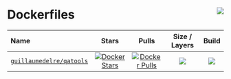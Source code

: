 # Dockerfiles <img align="right" src="https://img.shields.io/travis/guillaumedelre/dockerfiles">

| Name 																		  | Stars 																																		   | Pulls 																																		   | Size / Layers 																		| Build                                                                            |
| :--- 																		  | :---: 																																		   | :---: 																																		   | :---: 																				| :---:                                                                            |
| [`guillaumedelre/qatools`](https://hub.docker.com/r/guillaumedelre/qatools) | [![Docker Stars](https://img.shields.io/docker/stars/guillaumedelre/qatools.svg?style=flat)](https://hub.docker.com/r/guillaumedelre/qatools/) | [![Docker Pulls](https://img.shields.io/docker/pulls/guillaumedelre/qatools.svg?style=flat)](https://hub.docker.com/r/guillaumedelre/qatools/)| ![](https://images.microbadger.com/badges/image/guillaumedelre/qatools:latest.svg) | ![](https://img.shields.io/docker/cloud/build/guillaumedelre/qatools?style=flat") |
